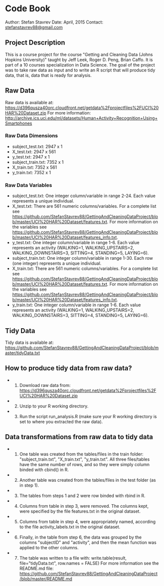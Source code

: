 # Code Book
Author: Stefan Stavrev
Date: April, 2015
Contact: stefanstavrev88@gmail.com

## Project Description
This is a course project for the course "Getting and Cleaning Data (Johns Hopkins University)" taught by Jeff Leek, Roger D. Peng, Brian Caffo. It is part of a 10 courses specialization in Data Science. The goal of the project was to take raw data as input and to write an R script that will produce tidy data, that is, data that is ready for analysis.                                                           

## Raw Data
Raw data is available at: https://d396qusza40orc.cloudfront.net/getdata%2Fprojectfiles%2FUCI%20HAR%20Dataset.zip For more information: http://archive.ics.uci.edu/ml/datasets/Human+Activity+Recognition+Using+Smartphones

### Raw Data Dimensions
* subject_test.txt:    2947 x 1
* X_test.txt:          2947 x 561
* y_test.txt:          2947 x 1
* subject_train.txt:   7352 x 1
* X_train.txt:         7352 x 561
* y_train.txt:         7352 x 1

### Raw Data Variables
* subject_test.txt:    One integer column/variable in range 2-24. Each value represents a unique individual.
* X_test.txt:          There are 561 numeric columns/variables. For a complete list see https://github.com/StefanStavrev88/GettingAndCleaningDataProject/blob/master/UCI%20HAR%20Dataset/features.txt. For more information on the variables see https://github.com/StefanStavrev88/GettingAndCleaningDataProject/blob/master/UCI%20HAR%20Dataset/features_info.txt.
* y_test.txt:          One integer column/variable in range 1-6. Each value represents an activity (WALKING=1, WALKING_UPSTAIRS=2, WALKING_DOWNSTAIRS=3, SITTING=4, STANDING=5, LAYING=6).
* subject_train.txt:   One integer column/variable in range 1-30. Each row (one integer) represents a unique individual.
* X_train.txt:         There are 561 numeric columns/variables. For a complete list see https://github.com/StefanStavrev88/GettingAndCleaningDataProject/blob/master/UCI%20HAR%20Dataset/features.txt. For more information on the variables see https://github.com/StefanStavrev88/GettingAndCleaningDataProject/blob/master/UCI%20HAR%20Dataset/features_info.txt.
* y_train.txt:         One integer column/variable in range 1-6. Each value represents an activity (WALKING=1, WALKING_UPSTAIRS=2, WALKING_DOWNSTAIRS=3, SITTING=4, STANDING=5, LAYING=6).

## Tidy Data
Tidy data is available at: https://github.com/StefanStavrev88/GettingAndCleaningDataProject/blob/master/tidyData.txt

## How to produce tidy data from raw data?

* 1. Download raw data from: https://d396qusza40orc.cloudfront.net/getdata%2Fprojectfiles%2FUCI%20HAR%20Dataset.zip
* 2. Unzip to your R working directory.
* 3. Run the script run_analysis.R (make sure your R working directory is set to where you extracted the raw data).

## Data transformations from raw data to tidy data
* 1. One table was created from the tables/files in the train folder: "subject_train.txt", "X_train.txt", "y_train.txt". All three files/tables have the same number of rows, and so they were simply column binded with cbind() in R.
* 2. Another table was created from the tables/files in the test folder (as in step 1).
* 3. The tables from steps 1 and 2 were row binded with rbind in R.
* 4. Columns from table in step 3, were removed. The columns kept, were specified by the file features.txt in the original dataset.
* 5. Columns from table in step 4, were appropriately named, according to the file activity_labels.txt in the original dataset.
* 6. Finally, in the table from step 6, the data was grouped by the columns "subjectID" and "activity", and then the mean function was applied to the other columns.
* 7. The table was written to a file with: write.table(result, file="tidyData.txt", row.names = FALSE)
For more information see the README.md file: https://github.com/StefanStavrev88/GettingAndCleaningDataProject/blob/master/README.md

